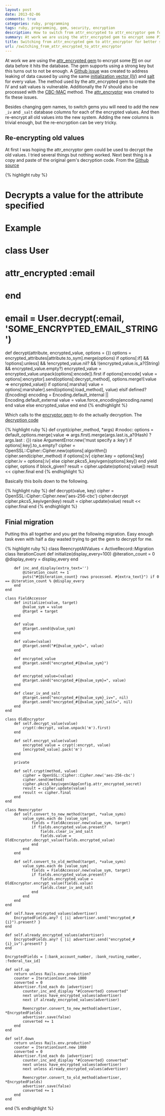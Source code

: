 ```yaml
---
layout: post
date: 2013-02-06
comments: true
categories: ruby, programming
tags: ruby, programming, gem, security, encryption
description: How to switch from attr_encrypted to attr_encryptor gem for better security
summary: At work we are using the attr_encrypted gem to encrypt some PII on our data before it hits the database. The gem supports using a strong key but this turns out to not be enough. A Github issue was created to address leaking of data caused by using the same initialization vector (IV) and salt for every value. The method used by the attr_encrypted gem to create the IV and salt values is vulnerable. Additionally the IV should also be processed with the CBC-MAC method. The attr_encryptor was created to fix these issues.
title: Switching from attr_encrypted gem to attr_encryptor for better security
url: /switching_from_attr_encrypted_to_attr_encryptor
---
```


At work we are using the [attr\_encrypted gem][4] to encrypt some [PII][6] on our data before it hits the database. The gem supports using a strong key but this turns out to not be enough. A [Github issue][1] was created to address leaking of data caused by using the same [initialization vector (IV)][7] and [salt][8] for every value. The method used by the attr\_encrypted gem to create the IV and salt values is vulnerable. Additionally the IV should also be processed with the [CBC-MAC][13] method. The [attr\_encryptor][5] was created to fix these issues.

Besides changing gem names, to switch gems you will need to add the new `_iv` and `_salt` database columns for each of the encrypted values. And then re-encrypt all old values into the new system. Adding the new columns is trivial enough, but the re-encryption can be very tricky.

## Re-encrypting old values

At first I was hoping the attr\_encryptor gem could be used to decrypt the old values. I tried several things but nothing worked. Next best thing is a copy and paste of the original gem's decryption code. From the [Github source][9]

{% highlight ruby %}
# Decrypts a value for the attribute specified
#
# Example
#
#   class User
#     attr_encrypted :email
#   end
#
#   email = User.decrypt(:email, 'SOME_ENCRYPTED_EMAIL_STRING')
def decrypt(attribute, encrypted_value, options = {})
  options = encrypted_attributes[attribute.to_sym].merge(options)
  if options[:if] && !options[:unless] && !encrypted_value.nil? && !(encrypted_value.is_a?(String) && encrypted_value.empty?)
    encrypted_value = encrypted_value.unpack(options[:encode]).first if options[:encode]
    value = options[:encryptor].send(options[:decrypt_method], options.merge!(:value => encrypted_value))
    if options[:marshal]
      value = options[:marshaler].send(options[:load_method], value)
    elsif defined?(Encoding)
      encoding = Encoding.default_internal || Encoding.default_external
      value = value.force_encoding(encoding.name)
    end
    value
  else
    encrypted_value
  end
end
{% endhighlight %}

Which calls to the [encryptor gem][12] to do the actually decryption. The [decryption code][11]

{% highlight ruby %}
def crypt(cipher_method, *args) #:nodoc:
  options = default_options.merge(:value => args.first).merge(args.last.is_a?(Hash) ? args.last : {})
  raise ArgumentError.new('must specify a :key') if options[:key].to_s.empty?
  cipher = OpenSSL::Cipher::Cipher.new(options[:algorithm])
  cipher.send(cipher_method)
  if options[:iv]
    cipher.key = options[:key]
    cipher.iv = options[:iv]
  else
    cipher.pkcs5_keyivgen(options[:key])
  end
  yield cipher, options if block_given?
  result = cipher.update(options[:value])
  result << cipher.final
end
{% endhighlight %}

Basically this boils down to the following.

{% highlight ruby %}
def decrypt(value, key)
  cipher = OpenSSL::Cipher::Cipher.new('aes-256-cbc')
  cipher.decrypt
  cipher.pkcs5_keyivgen(key)
  result = cipher.update(value)
  result << cipher.final
end
{% endhighlight %}

## Finial migration
Putting this all together and you get the following migration. Easy enough task even with half a day wasted trying to get the gem to decrypt for me.

{% highlight ruby %}
class ReencryptAllValues < ActiveRecord::Migration
    class IterationCount
        def initialize(display_every=100)
            @iteration_count = 0
            @display_every = display_every
        end

        def inc_and_display(extra_text='')
            @iteration_count += 1
            puts("#{@iteration_count} rows processed. #{extra_text}") if 0 == @iteration_count % @display_every
        end
    end

    class FieldAccessor
        def initialize(value, target)
            @value_sym = value
            @target = target
        end

        def value
            @target.send(@value_sym)
        end

        def value=(value)
            @target.send("#{@value_sym}=", value)
        end

        def encrypted_value
            @target.send("encrypted_#{@value_sym}")
        end

        def encrypted_value=(value)
            @target.send("encrypted_#{@value_sym}=", value)
        end

        def clear_iv_and_salt
            @target.send("encrypted_#{@value_sym}_iv=", nil)
            @target.send("encrypted_#{@value_sym}_salt=", nil)
        end
    end

    class OldEncryptor
        def self.decrypt_value(value)
            crypt(:decrypt, value.unpack('m').first)
        end

        def self.encrypt_value(value)
            encrypted_value = crypt(:encrypt, value)
            [encrypted_value].pack('m')
        end

        private

        def self.crypt(method, value)
            cipher = OpenSSL::Cipher::Cipher.new('aes-256-cbc')
            cipher.send(method)
            cipher.pkcs5_keyivgen(AppConfig.attr_encrypted_secret)
            result = cipher.update(value)
            result << cipher.final
        end
    end

    class Reencrypter
        def self.convert_to_new_method(target, *value_syms)
            value_syms.each do |value_sym|
                fields = FieldAccessor.new(value_sym, target)
                if fields.encrypted_value.present?
                    fields.clear_iv_and_salt
                    fields.value = OldEncryptor.decrypt_value(fields.encrypted_value)
                end
            end
        end

        def self.convert_to_old_method(target, *value_syms)
            value_syms.each do |value_sym|
                fields = FieldAccessor.new(value_sym, target)
                if fields.encrypted_value.present?
                    fields.encrypted_value = OldEncryptor.encrypt_value(fields.value)
                    fields.clear_iv_and_salt
                end
            end
        end
    end

    def self.have_encrypted_values(advertiser)
        EncryptedFields.any? { |i| advertiser.send("encrypted_#{i}").present? }
    end

    def self.already_encrypted_values(advertiser)
        EncryptedFields.any? { |i| advertiser.send("encrypted_#{i}_iv").present? }
    end

    EncryptedFields = [:bank_account_number, :bank_routing_number, :federal_tax_id]

    def self.up
        return unless Rails.env.production?
        counter = IterationCount.new 1000
        converted = 0
        Advertiser.find_each do |advertiser|
            counter.inc_and_display "#{converted} converted"
            next unless have_encrypted_values(advertiser)
            next if already_encrypted_values(advertiser)

            Reencrypter.convert_to_new_method(advertiser, *EncryptedFields)
            advertiser.save(false)
            converted += 1
        end
    end

    def self.down
        return unless Rails.env.production?
        counter = IterationCount.new 1000
        converted = 0
        Advertiser.find_each do |advertiser|
            counter.inc_and_display "#{converted} converted"
            next unless have_encrypted_values(advertiser)
            next unless already_encrypted_values(advertiser)

            Reencrypter.convert_to_old_method(advertiser, *EncryptedFields)
            advertiser.save(false)
            converted += 1
        end
    end
end
{% endhighlight %}


[1]: https://github.com/shuber/attr_encrypted/issues/32 "Security issue with attr_encrypted"
[2]: https://github.com/shuber/attr_encrypted "attr_encrypted gem source"
[3]: https://github.com/danpal/attr_encryptor "attr_encryptor gem source"
[4]: http://rubygems.org/gems/attr_encrypted "attr_encyrpted on rubygems"
[5]: http://rubygems.org/gems/attr_encryptor "attr_encryptor on rubygems"
[6]: http://en.wikipedia.org/wiki/Personally_identifiable_information "Wikipedia on PII"
[7]: http://en.wikipedia.org/wiki/Initialization_vector "Wikipedia on IV"
[8]: http://en.wikipedia.org/wiki/Salt_(cryptography) "Wikipedia on salt"
[9]: https://github.com/shuber/attr_encrypted/blob/master/lib/attr_encrypted.rb#L166-190 "decryption function in attr_encrypted"
[10]: https://github.com/shuber/encryptor "encrytor gem source"
[11]: https://github.com/shuber/encryptor/blob/master/lib/encryptor.rb#L49-63 "encryptor decrypt method"
[12]: http://rubygems.org/gems/encryptor "encryptor gem on rubygems"
[13]: http://en.wikipedia.org/wiki/CBC-MAC "Wikipedia on CBC-MAC"
